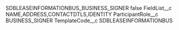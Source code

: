 <?xml version="1.0" encoding="UTF-8"?>
<CustomMetadata xmlns="http://soap.sforce.com/2006/04/metadata" xmlns:xsi="http://www.w3.org/2001/XMLSchema-instance" xmlns:xsd="http://www.w3.org/2001/XMLSchema">
    <label>SDBLEASEINFORMATIONBUS_BUSINESS_SIGNER</label>
    <protected>false</protected>
    <values>
        <field>FieldList__c</field>
        <value xsi:type="xsd:string">NAME,ADDRESS,CONTACTDTLS,IDENTITY</value>
    </values>
    <values>
        <field>ParticipantRole__c</field>
        <value xsi:type="xsd:string">BUSINESS_SIGNER</value>
    </values>
    <values>
        <field>TemplateCode__c</field>
        <value xsi:type="xsd:string">SDBLEASEINFORMATIONBUS</value>
    </values>
</CustomMetadata>
